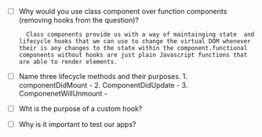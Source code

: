 - [ ] Why would you use class component over function components (removing hooks from the question)?

        Class components provide us with a way of maintainging state  and lifecycle hooks that we can use to change the virtual DOM whenever their is any changes to the state within the component.functional components without hooks are just plain Javascript functions that are able to render elements.

- [ ] Name three lifecycle methods and their purposes.
        1. componentDidMount -
        2. ComponentDidUpdate -
        3. ComponenetWillUnmount - 

- [ ] Wht is the purpose of a custom hook?
- [ ] Why is it important to test our apps?